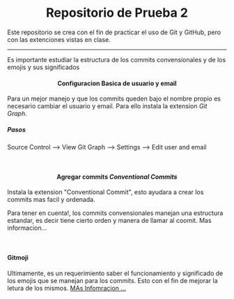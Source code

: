 <h1 align="center"> Repositorio de Prueba 2</h1>
<p> Este repositorio se crea con el fin de practicar el uso de Git y GitHub, pero con las extenciones vistas en clase. </p>

<hr/>
<spam>Es importante estudiar la estructura de los commits convensionales y de los emojis y sus significados </spam>

<h4 align="center" > Configuracion Basica de usuario y email</h4>
<p> Para un mejor manejo y que los commits queden bajo el nombre propio es necesario cambiar el usuario y email. Para ello instala la extension <em>Git Graph</em>.</p>

<h5> Pasos </h5>
<p> Source Control --> View Git Graph  --> Settings --> Edit user and email</p><br/>

<h4 align="center" > Agregar commits <em>Conventional Commits</em></h4>
<p>Instala la extension "Conventional Commit", esto ayudara a crear los commits mas facil y ordenada.</p>

<p>Para tener en cuenta!, los commits convensionales manejan una estructura estandar, es decir tiene cierto orden y manera de llamar al coomit. <a href+ ="https://www.conventionalcommits.org/en/v1.0.0/" > Mas informacion...</a></p><br/>

<h4>Gitmoji</h4>

<p>Ultimamente, es un requerimiento saber el funcionamiento y significado de los emojis que se manejan para los commits. Esto con el fin de mejorar la letura de los mismos. <a href="https://gitmoji.dev/" > MAs Infomracion ...</a> </p>


